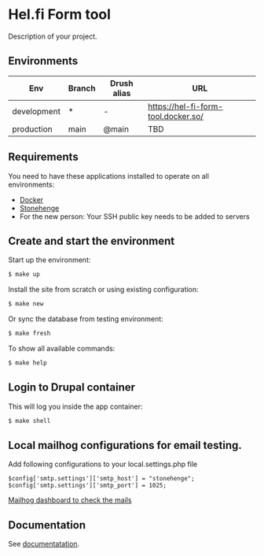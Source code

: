 # Hel.fi Form tool

Description of your project.

## Environments

Env | Branch | Drush alias | URL
--- | ------ | ----------- | ---
development | * | - | https://hel-fi-form-tool.docker.so/
production | main | @main | TBD

## Requirements

You need to have these applications installed to operate on all environments:

- [Docker](https://github.com/druidfi/guidelines/blob/master/docs/docker.md)
- [Stonehenge](https://github.com/druidfi/stonehenge)
- For the new person: Your SSH public key needs to be added to servers

## Create and start the environment

Start up the environment:

```bash
$ make up
```

Install the site from scratch or using existing configuration:

```bash
$ make new
```

Or sync the database from testing environment:

```bash
$ make fresh
```

To show all available commands:

```bash
$ make help
```

## Login to Drupal container

This will log you inside the app container:

```bash
$ make shell
```

## Local mailhog configurations for email testing.
Add following configurations to your local.settings.php file
```
$config['smtp.settings']['smtp_host'] = "stonehenge";
$config['smtp.settings']['smtp_port'] = 1025;
```

[Mailhog dashboard to check the mails](https://mailhog.docker.so/)

## Documentation

See [documentatation](https://github.com/City-of-Helsinki/drupal-helfi-platform/tree/main/documentation).
